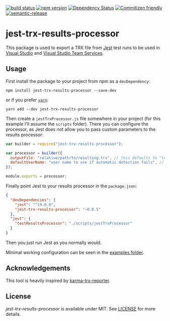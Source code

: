 [![build status](https://secure.travis-ci.org/no23reason/jest-trx-results-processor.svg)](http://travis-ci.org/no23reason/jest-trx-results-processor)
[![npm version](https://img.shields.io/npm/v/jest-trx-results-processor.svg)](https://www.npmjs.com/package/jest-trx-results-processor)
[![Dependency Status](https://david-dm.org/no23reason/jest-trx-results-processor.svg)](https://david-dm.org/no23reason/jest-trx-results-processor)
[![Commitizen friendly](https://img.shields.io/badge/commitizen-friendly-brightgreen.svg)](http://commitizen.github.io/cz-cli/)
[![semantic-release](https://img.shields.io/badge/%20%20%F0%9F%93%A6%F0%9F%9A%80-semantic--release-e10079.svg)](https://github.com/semantic-release/semantic-release)

# jest-trx-results-processor

This package is used to export a TRX file from [Jest](https://facebook.github.io/jest/) test runs to be used in [Visual Studio](https://www.visualstudio.com/) and [Visual Studio Team Services](https://www.visualstudio.com/vsts-test/).

## Usage

First install the package to your project from npm as a `devDependency`:

```
npm install jest-trx-results-processor --save-dev
```

or if you prefer [`yarn`](https://yarnpkg.com/):

```
yarn add --dev jest-trx-results-processor
```

Then create a `jestTrxProcessor.js` file somewhere in your project (for this example I'll assume the `scripts` folder).
There you can configure the processor, as Jest does not allow you to pass custom parameters to the results processor:

```js
var builder = require("jest-trx-results-processor");

var processor = builder({
  outputFile: "relative/path/to/resulting.trx", // this defaults to "test-results.trx"
  defaultUserName: "user name to use if automatic detection fails", // this defaults to "anonymous"
});

module.exports = processor;
```

Finally point Jest to your results processor in the `package.json`:

```json
{
  "devDependencies": {
    "jest": "^19.0.0",
    "jest-trx-results-processor": "~0.0.5"
  },
  "jest": {
    "testResultsProcessor": "./scripts/jestTrxProcessor"
  }
}
```

Then you just run Jest as you normally would.

Minimal working configuration can be seen in the [examples folder](https://github.com/no23reason/jest-trx-results-processor/tree/master/examples).

## Acknowledgements

This tool is heavily inspired by [karma-trx-reporter](https://github.com/hatchteam/karma-trx-reporter).

## License

_jest-trx-results-processor_ is available under MIT. See [LICENSE](https://github.com/no23reason/jest-trx-results-processor/tree/master/LICENSE) for more details.
